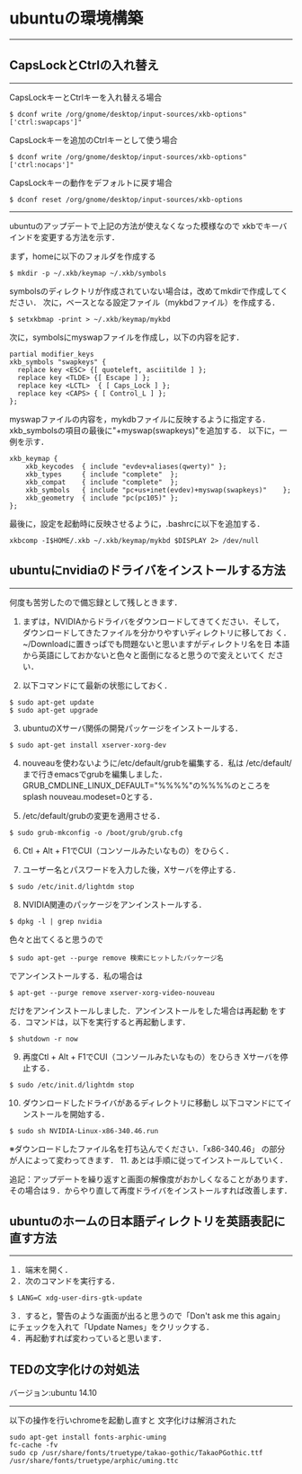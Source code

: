 # ubuntuの環境構築
***
## CapsLockとCtrlの入れ替え
***
CapsLockキーとCtrlキーを入れ替える場合

```
$ dconf write /org/gnome/desktop/input-sources/xkb-options"['ctrl:swapcaps']"
```

CapsLockキーを追加のCtrlキーとして使う場合

```
$ dconf write /org/gnome/desktop/input-sources/xkb-options"['ctrl:nocaps']"
```

CapsLockキーの動作をデフォルトに戻す場合

```
$ dconf reset /org/gnome/desktop/input-sources/xkb-options
```
***
ubuntuのアップデートで上記の方法が使えなくなった模様なので
xkbでキーバインドを変更する方法を示す．

まず，homeに以下のフォルダを作成する
```
$ mkdir -p ~/.xkb/keymap ~/.xkb/symbols
```
symbolsのディレクトリが作成されていない場合は，改めてmkdirで作成してください．
次に，ベースとなる設定ファイル（mykbdファイル）を作成する．
```
$ setxkbmap -print > ~/.xkb/keymap/mykbd
```
次に，symbolsにmyswapファイルを作成し，以下の内容を記す．
```
partial modifier_keys
xkb_symbols "swapkeys" {
  replace key <ESC> {[ quoteleft, asciitilde ] };
  replace key <TLDE> {[ Escape ] };
  replace key <LCTL>  { [ Caps_Lock ] };
  replace key <CAPS> { [ Control_L ] };
};
```
myswapファイルの内容を，mykdbファイルに反映するように指定する．
xkb_symbolsの項目の最後に"+myswap(swapkeys)"を追加する．
以下に，一例を示す．
```
xkb_keymap {
    xkb_keycodes  { include "evdev+aliases(qwerty)" };
    xkb_types     { include "complete"  };
    xkb_compat    { include "complete"  };
    xkb_symbols   { include "pc+us+inet(evdev)+myswap(swapkeys)"    };
    xkb_geometry  { include "pc(pc105)" };
};
```
最後に，設定を起動時に反映させるように，.bashrcに以下を追加する．
```
xkbcomp -I$HOME/.xkb ~/.xkb/keymap/mykbd $DISPLAY 2> /dev/null
```

## ubuntuにnvidiaのドライバをインストールする方法
***
何度も苦労したので備忘録として残しときます．

1. まずは，NVIDIAからドライバをダウンロードしてきてください．そして，
   ダウンロードしてきたファイルを分かりやすいディレクトリに移してお
   く．~/Downloadに置きっぱでも問題ないと思いますがディレクトリ名を日
   本語から英語にしておかないと色々と面倒になると思うので変えといてく
   ださい．

2. 以下コマンドにて最新の状態にしておく．

```
$ sudo apt-get update
$ sudo apt-get upgrade
```

3.  ubuntuのXサーバ関係の開発パッケージをインストールする．

```
$ sudo apt-get install xserver-xorg-dev
```

4. nouveauを使わないように/etc/default/grubを編集する．私は
   /etc/default/まで行きemacsでgrubを編集しました．
   GRUB_CMDLINE_LINUX_DEFAULT="%%%%"の%%%%のところをsplash
   nouveau.modeset=0とする．

5. /etc/default/grubの変更を適用させる．

```
$ sudo grub-mkconfig -o /boot/grub/grub.cfg
```

6. Ctl + Alt + F1でCUI（コンソールみたいなもの）をひらく．

7. ユーザー名とパスワードを入力した後，Xサーバを停止する．

```
$ sudo /etc/init.d/lightdm stop
```

8. NVIDIA関連のパッケージをアンインストールする．

```
$ dpkg -l | grep nvidia
```

色々と出てくると思うので

```
$ sudo apt-get --purge remove 検索にヒットしたパッケージ名
```

でアンインストールする．私の場合は

```
$ apt-get --purge remove xserver-xorg-video-nouveau
```

だけをアンインストールしました．アンインストールをした場合は再起動
をする．コマンドは，以下を実行すると再起動します．

```
$ shutdown -r now
```

9. 再度Ctl + Alt + F1でCUI（コンソールみたいなもの）をひらき
   Xサーバを停止する．

```
$ sudo /etc/init.d/lightdm stop
```

10. ダウンロードしたドライバがあるディレクトリに移動し
	以下コマンドにてインストールを開始する．

```
$ sudo sh NVIDIA-Linux-x86-340.46.run
```

※ダウンロードしたファイル名を打ち込んでください．「x86-340.46」
の部分が人によって変わってきます．
11. あとは手順に従ってインストールしていく．

追記：アップデートを繰り返すと画面の解像度がおかしくなることがあります．
その場合は９．からやり直して再度ドライバをインストールすれば改善します．

## ubuntuのホームの日本語ディレクトリを英語表記に直す方法
***

１．端末を開く．  
２．次のコマンドを実行する．

```
$ LANG=C xdg-user-dirs-gtk-update
```

３．すると，警告のような画面が出ると思うので「Don't ask me this again」
にチェックを入れて「Update Names」をクリックする．  
４．再起動すれば変わっていると思います．

## TEDの文字化けの対処法
バージョン:ubuntu 14.10
***
以下の操作を行いchromeを起動し直すと
文字化けは解消された

```
sudo apt-get install fonts-arphic-uming  
fc-cache -fv  
sudo cp /usr/share/fonts/truetype/takao-gothic/TakaoPGothic.ttf /usr/share/fonts/truetype/arphic/uming.ttc
```

